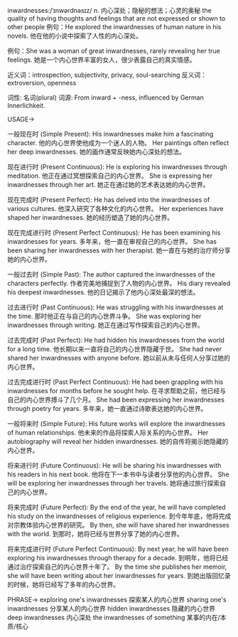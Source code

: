 inwardnesses:/ˈɪnwərdnəsɪz/
n.
内心深处；隐秘的想法；心灵的奥秘
the quality of having thoughts and feelings that are not expressed or shown to other people
例句：He explored the inwardnesses of human nature in his novels. 他在他的小说中探索了人性的内心深处。

例句：She was a woman of great inwardnesses, rarely revealing her true feelings. 她是一个内心世界丰富的女人，很少表露自己的真实情感。

近义词：introspection, subjectivity, privacy, soul-searching
反义词：extroversion, openness

词性: 名词(plural)
词源: From inward + -ness, influenced by German Innerlichkeit.


USAGE->

一般现在时 (Simple Present):
His inwardnesses make him a fascinating character. 他的内心世界使他成为一个迷人的人物。
Her paintings often reflect her deep inwardnesses. 她的画作通常反映她内心深处的想法。


现在进行时 (Present Continuous):
He is exploring his inwardnesses through meditation. 他正在通过冥想探索自己的内心世界。
She is expressing her inwardnesses through her art. 她正在通过她的艺术表达她的内心世界。


现在完成时 (Present Perfect):
He has delved into the inwardnesses of various cultures. 他深入研究了各种文化的内心世界。
Her experiences have shaped her inwardnesses. 她的经历塑造了她的内心世界。


现在完成进行时 (Present Perfect Continuous):
He has been examining his inwardnesses for years. 多年来，他一直在审视自己的内心世界。
She has been sharing her inwardnesses with her therapist. 她一直在与她的治疗师分享她的内心世界。


一般过去时 (Simple Past):
The author captured the inwardnesses of the characters perfectly. 作者完美地捕捉到了人物的内心世界。
His diary revealed his deepest inwardnesses. 他的日记揭示了他内心深处最深的想法。


过去进行时 (Past Continuous):
He was struggling with his inwardnesses at the time. 那时他正在与自己的内心世界斗争。
She was exploring her inwardnesses through writing. 她正在通过写作探索自己的内心世界。


过去完成时 (Past Perfect):
He had hidden his inwardnesses from the world for a long time.  他长期以来一直将自己的内心世界隐藏于世。
She had never shared her inwardnesses with anyone before. 她以前从未与任何人分享过她的内心世界。


过去完成进行时 (Past Perfect Continuous):
He had been grappling with his inwardnesses for months before he sought help. 在寻求帮助之前，他已经与自己的内心世界搏斗了几个月。
She had been expressing her inwardnesses through poetry for years. 多年来，她一直通过诗歌表达她的内心世界。


一般将来时 (Simple Future):
His future works will explore the inwardnesses of human relationships. 他未来的作品将探索人际关系的内心世界。
Her autobiography will reveal her hidden inwardnesses. 她的自传将揭示她隐藏的内心世界。


将来进行时 (Future Continuous):
He will be sharing his inwardnesses with his readers in his next book. 他将在下一本书中与读者分享他的内心世界。
She will be exploring her inwardnesses through her travels. 她将通过旅行探索自己的内心世界。


将来完成时 (Future Perfect):
By the end of the year, he will have completed his study on the inwardnesses of religious experience. 到今年年底，他将完成对宗教体验内心世界的研究。
By then, she will have shared her inwardnesses with the world. 到那时，她将已经与世界分享了她的内心世界。


将来完成进行时 (Future Perfect Continuous):
By next year, he will have been exploring his inwardnesses through therapy for a decade. 到明年，他将已经通过治疗探索自己的内心世界十年了。
By the time she publishes her memoir, she will have been writing about her inwardnesses for years. 到她出版回忆录的时候，她将已经写了多年的内心世界。



PHRASE->
exploring one's inwardnesses  探索某人的内心世界
sharing one's inwardnesses  分享某人的内心世界
hidden inwardnesses  隐藏的内心世界
deep inwardnesses  内心深处
the inwardnesses of something  某事的内在/本质/核心
